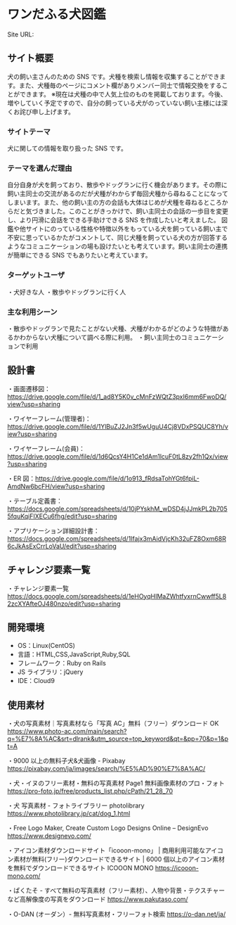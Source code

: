 # ワンだふる犬図鑑

Site URL:

## サイト概要

犬の飼い主さんのための SNS です。犬種を検索し情報を収集することができます。また、犬種毎のページにコメント欄がありメンバー同士で情報交換をすることができます。
※現在は犬種の中で人気上位のものを掲載しております。今後、増やしていく予定ですので、自分の飼っている犬がのっていない飼い主様には深くお詫び申し上げます。

### サイトテーマ

犬に関しての情報を取り扱った SNS です。

### テーマを選んだ理由

自分自身が犬を飼っており、散歩やドッグランに行く機会があります。その際に飼い主同士の交流があるのだが犬種がわからず毎回犬種から尋ねることになってしまいます。また、他の飼い主の方の会話も大体はじめが犬種を尋ねるところからだと気づきました。このことがきっかけで、飼い主同士の会話の一歩目を変更し、より円滑に会話をできる手助けできる SNS を作成したいと考えました。
図鑑や他サイトにのっている性格や特徴以外をもっている犬を飼っている飼い主で不安に思っているかたがコメントして、同じ犬種を飼っている犬の方が回答するようなコミュニケーションの場も設けたいとも考えています。飼い主同士の連携が簡単にできる SNS でもありたいと考えています。

### ターゲットユーザ

・犬好きな人
・散歩やドッグランに行く人

### 主な利用シーン

・散歩やドッグランで見たことがない犬種、犬種がわかるがどのような特徴があるかわからない犬種について調べる際に利用。
・飼い主同士のコミュニケーションで利用

## 設計書
・画面遷移図：https://drive.google.com/file/d/1_ad8Y5K0v_cMnFzWQtZ3pxI6mm6FwoDQ/view?usp=sharing

・ワイヤーフレーム(管理者)：https://drive.google.com/file/d/1YlBuZJ2Jn3f5wUguU4Cj8VDxPSQUC8Yh/view?usp=sharing

・ワイヤーフレーム(会員)：https://drive.google.com/file/d/1d6QcsY4H1Ce1dAm1lcuF0tL8zy2fh1Qx/view?usp=sharing

・ER 図：https://drive.google.com/file/d/1o913_fRdsaTohYGt6fpiL-AmdNw6bcFH/view?usp=sharing

・テーブル定義書：https://docs.google.com/spreadsheets/d/10jPYskhM_wDSD4jJJmkPL2b7055fquKqiFIXECu6fhg/edit?usp=sharing

・アプリケーション詳細設計書：https://docs.google.com/spreadsheets/d/1Ifajx3mAidVjcKh32uFZ8Oxm68R6cJkAsExCrrLoVaU/edit?usp=sharing

## チャレンジ要素一覧

・チャレンジ要素一覧
https://docs.google.com/spreadsheets/d/1eHOyqHIMaZWhtfyxrnCwwff5L82zcXYAfteOJ480nzo/edit?usp=sharing

## 開発環境

- OS：Linux(CentOS)
- 言語：HTML,CSS,JavaScript,Ruby,SQL
- フレームワーク：Ruby on Rails
- JS ライブラリ：jQuery
- IDE：Cloud9

## 使用素材

・犬の写真素材｜写真素材なら「写真 AC」無料（フリー）ダウンロード OK
https://www.photo-ac.com/main/search?q=%E7%8A%AC&srt=dlrank&utm_source=top_keyword&qt=&pp=70&p=1&pt=A

・9000 以上の無料子犬&犬画像 - Pixabay
https://pixabay.com/ja/images/search/%E5%AD%90%E7%8A%AC/

・犬・イヌのフリー素材・無料の写真素材 Page1 無料画像素材のプロ・フォト
https://pro-foto.jp/free/products_list.php/cPath/21_28_70

・犬 写真素材 - フォトライブラリー photolibrary
https://www.photolibrary.jp/cat/dog_1.html

・Free Logo Maker, Create Custom Logo Designs Online – DesignEvo
https://www.designevo.com/

・アイコン素材ダウンロードサイト「icooon-mono」 | 商用利用可能なアイコン素材が無料(フリー)ダウンロードできるサイト | 6000 個以上のアイコン素材を無料でダウンロードできるサイト ICOOON MONO
https://icooon-mono.com/

・ぱくたそ - すべて無料の写真素材（フリー素材）、人物や背景・テクスチャーなど高解像度の写真をダウンロード
https://www.pakutaso.com/

・O-DAN (オーダン）- 無料写真素材・フリーフォト検索
https://o-dan.net/ja/
